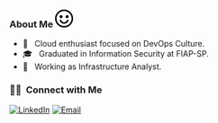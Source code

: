 <h3> About Me <img src=https://github.com/fsaken/fsaken/blob/main/bigas.png width="32" weight="32"></h3>

- 🤔 &nbsp; Cloud enthusiast focused on DevOps Culture.
- 🎓 &nbsp; Graduated in Information Security at FIAP-SP.
- 💼 &nbsp; Working as Infrastructure Analyst.

<h3> 🤝🏻 &nbsp;Connect with Me </h3>
<a href="https://www.linkedin.com/in/gmaceu/"><img alt="LinkedIn" src="https://img.shields.io/badge/LinkedIn-Gustavo%20Maceu-blue?style=flat-square&logo=linkedin"></a>
<a href="mailto:fsaken@protonmail.com"><img alt="Email" src="https://img.shields.io/badge/Email-fsaken@protonmail.com-blue?style=flat-square&logo=gmail"></a>
